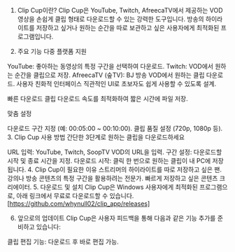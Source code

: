 




1. Clip Cup이란?
Clip Cup은 YouTube, Twitch, AfreecaTV에서 제공하는 VOD 영상을 손쉽게 클립 형태로 다운로드할 수 있는 강력한 도구입니다.
방송의 하이라이트를 저장하고 싶거나 원하는 순간을 따로 보관하고 싶은 사용자에게 최적화된 프로그램입니다.

2. 주요 기능
다중 플랫폼 지원

YouTube: 좋아하는 동영상의 특정 구간을 선택하여 다운로드.
Twitch: VOD에서 원하는 순간을 클립으로 저장.
AfreecaTV (숲TV): BJ 방송 VOD에서 원하는 클립 다운로드.
사용자 친화적 인터페이스
직관적인 UI로 초보자도 쉽게 사용할 수 있도록 설계.

빠른 다운로드
클립 다운로드 속도를 최적화하여 짧은 시간에 파일 저장.

맞춤 설정

다운로드 구간 지정 (예: 00:05:00 ~ 00:10:00).
클립 품질 설정 (720p, 1080p 등).
3. Clip Cup 사용 방법
간단한 3단계로 원하는 클립을 다운로드하세요

URL 입력: YouTube, Twitch, SoopTV VOD의 URL을 입력.
구간 설정: 다운로드할 시작 및 종료 시간을 지정.
다운로드 시작: 클릭 한 번으로 원하는 클립이 내 PC에 저장됩니다.
4. Clip Cup이 필요한 이유
스트리머의 하이라이트를 따로 저장하고 싶은 팬.
강의나 방송 콘텐츠의 특정 구간을 활용하려는 전문가.
빠르게 저장하고 싶은 콘텐츠 크리에이터.
5. 다운로드 및 설치
Clip Cup은 Windows 사용자에게 최적화된 프로그램으로, 아래 링크에서 무료로 다운로드할 수 있습니다.
[https://github.com/whynull02/clip_app/releases]

6. 앞으로의 업데이트
Clip Cup은 사용자 피드백을 통해 다음과 같은 기능 추가를 준비하고 있습니다:

클립 편집 기능: 다운로드 후 바로 편집 가능.


